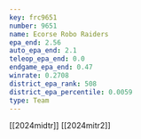 ```yaml
---
key: frc9651
number: 9651
name: Ecorse Robo Raiders
epa_end: 2.56
auto_epa_end: 2.1
teleop_epa_end: 0.0
endgame_epa_end: 0.47
winrate: 0.2708
district_epa_rank: 508
district_epa_percentile: 0.0059
type: Team
---
```

[[2024midtr]]
[[2024mitr2]]
